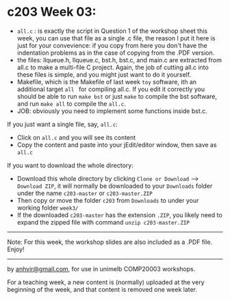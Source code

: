  c203 Week 03:
=======
  * `all.c` : is exactly the script in Question 1 of the workshop sheet this week, you can use that file as a single .c file, the reason I put it here is just for your convevience: if you copy from here you don't have the indentation problems as in the case of copying from the .PDF version.
  * the files: llqueue.h, llqueue.c, bst.h, bst.c, and main.c are extracted from all.c to make a multi-file C project. Again, the job of cutting all.c into these files is simple, and you might just want to do it yourself.
  * Makefile, which is the Makefile of last week `toy` software, ith an additional target `all ` for compiling all.c. If you edit it correctly you should be able to run `make bst` or just `make` to compile the bst software, and run `make all` to compile the `all.c`.
  * JOB: obviously you need to implement some functions inside bst.c. 


If you just want a single file, say, `all.c`:
  * Click on `all.c` and you will see its content 
  * Copy the content and paste into your jEdit/editor window, then save as `all.c`

If you want to download the whole directory:
  * Download this whole directory by clicking `Clone or Download` --> `Download ZIP`, it will normally be downloaded to your `Downloads` folder under the name `c203-master` or `c203-master.ZIP`
  * Then copy or move the folder `c203` from `Downloads` to under your working folder `week3/`
  * If the downloaded `c203-master` has the extension `.ZIP`, you likely need to expand the zipped file with command `unzip c203-master.ZIP`
 
-------------------------------------------------------------

Note: For this week, the workshop slides are also included as a .PDF file. Enjoy! 

-------------------------------------------------------------
by anhvir@gmail.com, for use in unimelb COMP20003 workshops.

For a teaching week, a new content is (normally) uploaded at the very beginning of the week, and that content is removed one week later.
